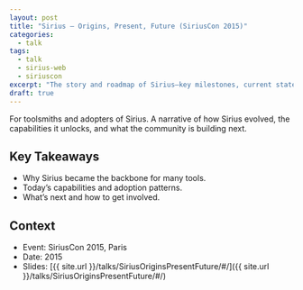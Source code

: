 ```yaml
---
layout: post
title: "Sirius — Origins, Present, Future (SiriusCon 2015)"
categories:
  - talk
tags:
  - talk
  - sirius-web
  - siriuscon
excerpt: "The story and roadmap of Sirius—key milestones, current state, and where it’s headed for tool builders."
draft: true
---
```


For toolsmiths and adopters of Sirius. A narrative of how Sirius evolved, the capabilities it unlocks, and what the community is building next.

## Key Takeaways
- Why Sirius became the backbone for many tools.
- Today’s capabilities and adoption patterns.
- What’s next and how to get involved.

## Context
- Event: SiriusCon 2015, Paris
- Date: 2015
- Slides: [{{ site.url }}/talks/SiriusOriginsPresentFuture/#/]({{ site.url }}/talks/SiriusOriginsPresentFuture/#/)
